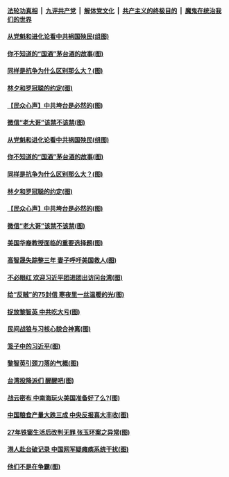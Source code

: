 

####  [法轮功真相](../../../../basic/blob/master/README.md?t=08170531) &nbsp;|&nbsp; [九评共产党](../../../../9ping.md/blob/master/README.md?t=08170531) &nbsp;|&nbsp; [解体党文化](../../../../jtdwh.md/blob/master/README.md?t=08170531)  &nbsp;|&nbsp; [共产主义的终极目的](../../../../gczydzjmd.md/blob/master/README.md?t=08170531) &nbsp;|&nbsp; [魔鬼在统治我们的世界](../../../../mgztzwmdsj.md/blob/master/README.md?t=08170531) 

#### [从党魁和进化论看中共祸国殃民(组图)](../pages/p4/943199.md?t=08170531) 

#### [你不知道的“国酒”茅台酒的故事(图)](../pages/p4/943210.md?t=08170531) 

#### [同样是抗争为什么区别那么大？(图)](../pages/p4/943207.md?t=08170531) 

#### [林夕和罗冠聪的约定(图)](../pages/p4/943198.md?t=08170531) 

#### [【民众心声】中共垮台是必然的(图)](../pages/p4/942805.md?t=08170531) 

#### [微信“老大哥”该禁不该禁(图)](../pages/p4/943116.md?t=08170531) 

#### [从党魁和进化论看中共祸国殃民(组图)](../pages/p4/943199.md?t=08170531) 

#### [你不知道的“国酒”茅台酒的故事(图)](../pages/p4/943210.md?t=08170531) 

#### [同样是抗争为什么区别那么大？(图)](../pages/p4/943207.md?t=08170531) 

#### [林夕和罗冠聪的约定(图)](../pages/p4/943198.md?t=08170531) 

#### [【民众心声】中共垮台是必然的(图)](../pages/p4/942805.md?t=08170531) 

#### [微信“老大哥”该禁不该禁(图)](../pages/p4/943116.md?t=08170531) 

#### [美国华裔教授面临的重要选择题(图)](../pages/p4/943113.md?t=08170531) 

#### [高智晟失踪整三年 妻子呼吁美国救人(图)](../pages/p4/943106.md?t=08170531) 

#### [不必眼红 欢迎习近平团进团出访问台湾(图)](../pages/p4/943100.md?t=08170531) 

#### [给“反贼”的75封信 寒夜里一丝温暖的光(图)](../pages/p4/943104.md?t=08170531) 

#### [捉放黎智英 中共吃大亏(图)](../pages/p4/943117.md?t=08170531) 

#### [民间战狼与习核心貌合神离(图)](../pages/p4/943109.md?t=08170531) 

#### [笼子中的习近平(图)](../pages/p4/943040.md?t=08170531) 

#### [黎智英引颈刀落的气概(图)](../pages/p4/943007.md?t=08170531) 

#### [台湾投降派们 醒醒吧(图)](../pages/p4/943011.md?t=08170531) 

#### [战云密布 中南海玩火美国准备好了么?(图)](../pages/p4/943005.md?t=08170531) 

#### [中国粮食产量大跌三成 中央反报喜大丰收(图)](../pages/p4/943009.md?t=08170531) 

#### [27年铁窗生活后改判无罪 张玉环案之异常(图)](../pages/p4/942997.md?t=08170531) 

#### [港人赴台破记录 中国网军疑瘫痪系统干扰(图)](../pages/p4/943000.md?t=08170531) 

#### [他们不是在争霸(图)](../pages/p4/942933.md?t=08170531) 

